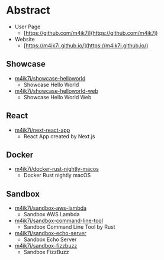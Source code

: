 # Abstract

- User Page
    - [https://github.com/m4ik7i](https://github.com/m4ik7i)
- Website
    - [https://m4ik7i.github.io/](https://m4ik7i.github.io/)

## Showcase

- [m4ik7i/showcase-helloworld](https://github.com/m4ik7i/showcase-helloworld)
    - Showcase Hello World
- [m4ik7i/showcase-helloworld-web](https://github.com/m4ik7i/showcase-helloworld-web)
    - Showcase Hello World Web

## React

- [m4ik7i/next-react-app](https://github.com/m4ik7i/next-react-app)
    - React App created by Next.js

## Docker

- [m4ik7i/docker-rust-nightly-macos](https://github.com/m4ik7i/docker-rust-nightly-macos)
    - Docker Rust nightly macOS

## Sandbox

- [m4ik7i/sandbox-aws-lambda](https://github.com/m4ik7i/sandbox-aws-lambda)
    - Sandbox AWS Lambda
- [m4ik7i/sandbox-command-line-tool](https://github.com/m4ik7i/sandbox-command-line-tool)
    - Sandbox Command Line Tool by Rust
- [m4ik7i/sandbox-echo-server](https://github.com/m4ik7i/sandbox-echo-server)
    - Sandbox Echo Server
- [m4ik7i/sandbox-fizzbuzz](https://github.com/m4ik7i/sandbox-fizzbuzz)
    - Sandbox FizzBuzz
